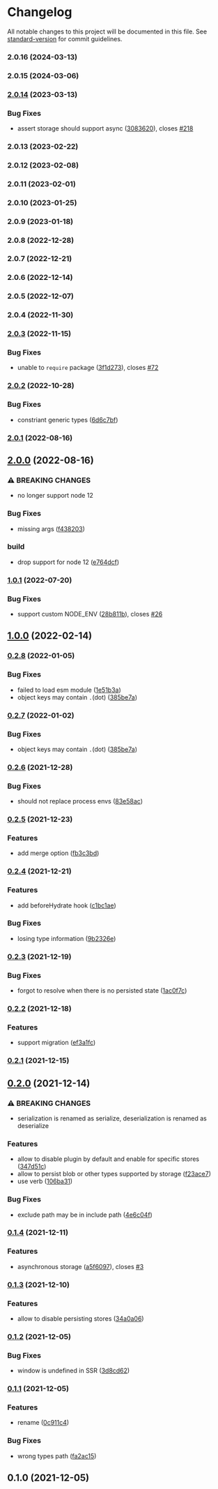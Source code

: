 # Changelog

All notable changes to this project will be documented in this file. See [standard-version](https://github.com/conventional-changelog/standard-version) for commit guidelines.

### 2.0.16 (2024-03-13)

### 2.0.15 (2024-03-06)

### [2.0.14](https://github.com/iendeavor/pinia-plugin-persistedstate-2/compare/v2.0.3...v2.0.14) (2023-03-13)


### Bug Fixes

* assert storage should support async ([3083620](https://github.com/iendeavor/pinia-plugin-persistedstate-2/commit/3083620f4f49b4c512d22eea322ad59831257061)), closes [#218](https://github.com/iendeavor/pinia-plugin-persistedstate-2/issues/218)

### 2.0.13 (2023-02-22)

### 2.0.12 (2023-02-08)

### 2.0.11 (2023-02-01)

### 2.0.10 (2023-01-25)

### 2.0.9 (2023-01-18)

### 2.0.8 (2022-12-28)

### 2.0.7 (2022-12-21)

### 2.0.6 (2022-12-14)

### 2.0.5 (2022-12-07)

### 2.0.4 (2022-11-30)

### [2.0.3](https://github.com/iendeavor/pinia-plugin-persistedstate-2/compare/v2.0.2...v2.0.3) (2022-11-15)


### Bug Fixes

* unable to `require` package ([3f1d273](https://github.com/iendeavor/pinia-plugin-persistedstate-2/commit/3f1d2738338a651b53e5cc14ee0f35e01a7912bd)), closes [#72](https://github.com/iendeavor/pinia-plugin-persistedstate-2/issues/72)

### [2.0.2](https://github.com/iendeavor/pinia-plugin-persistedstate-2/compare/v2.0.1...v2.0.2) (2022-10-28)


### Bug Fixes

* constriant generic types ([6d6c7bf](https://github.com/iendeavor/pinia-plugin-persistedstate-2/commit/6d6c7bf5ea624c64c37938589890ed14e6c781ac))

### [2.0.1](https://github.com/iendeavor/pinia-plugin-persistedstate-2/compare/v2.0.0...v2.0.1) (2022-08-16)

## [2.0.0](https://github.com/iendeavor/pinia-plugin-persistedstate-2/compare/v1.0.1...v2.0.0) (2022-08-16)


### ⚠ BREAKING CHANGES

* no longer support node 12

### Bug Fixes

* missing args ([f438203](https://github.com/iendeavor/pinia-plugin-persistedstate-2/commit/f438203251539936bc1fa6243b37adc917e0735d))


### build

* drop support for node 12 ([e764dcf](https://github.com/iendeavor/pinia-plugin-persistedstate-2/commit/e764dcf9aa514b4968af24d1a8efda1bb7626fa5))

### [1.0.1](https://github.com/iendeavor/pinia-plugin-persistedstate-2/compare/v1.0.0...v1.0.1) (2022-07-20)


### Bug Fixes

* support custom NODE_ENV ([28b811b](https://github.com/iendeavor/pinia-plugin-persistedstate-2/commit/28b811b75c51d071db8b4450b3c3557fc0c028f3)), closes [#26](https://github.com/iendeavor/pinia-plugin-persistedstate-2/issues/26)

## [1.0.0](https://github.com/iendeavor/pinia-plugin-persistedstate-2/compare/v0.2.8...v1.0.0) (2022-02-14)

### [0.2.8](https://github.com/iendeavor/pinia-plugin-persistedstate-2/compare/v0.2.6...v0.2.8) (2022-01-05)


### Bug Fixes

* failed to load esm module ([1e51b3a](https://github.com/iendeavor/pinia-plugin-persistedstate-2/commit/1e51b3a7f0c4e1a643a16f691e2a9c2740baa00b))
* object keys may contain `.`(dot) ([385be7a](https://github.com/iendeavor/pinia-plugin-persistedstate-2/commit/385be7a24596130fee960ad58bb1b71e57772cfd))

### [0.2.7](https://github.com/iendeavor/pinia-plugin-persistedstate-2/compare/v0.2.6...v0.2.7) (2022-01-02)


### Bug Fixes

* object keys may contain `.`(dot) ([385be7a](https://github.com/iendeavor/pinia-plugin-persistedstate-2/commit/385be7a24596130fee960ad58bb1b71e57772cfd))

### [0.2.6](https://github.com/iendeavor/pinia-plugin-persistedstate-2/compare/v0.2.5...v0.2.6) (2021-12-28)


### Bug Fixes

* should not replace process envs ([83e58ac](https://github.com/iendeavor/pinia-plugin-persistedstate-2/commit/83e58ace8159486ed3f46c4318e0bb1f557aca31))

### [0.2.5](https://github.com/iendeavor/pinia-plugin-persistedstate-2/compare/v0.2.4...v0.2.5) (2021-12-23)


### Features

* add merge option ([fb3c3bd](https://github.com/iendeavor/pinia-plugin-persistedstate-2/commit/fb3c3bde3da868e82e52f726cebb3121f39cc723))

### [0.2.4](https://github.com/iendeavor/pinia-plugin-persistedstate-2/compare/v0.2.3...v0.2.4) (2021-12-21)


### Features

* add beforeHydrate hook ([c1bc1ae](https://github.com/iendeavor/pinia-plugin-persistedstate-2/commit/c1bc1ae3118d6c5040a608bb35853807e3fbd7ad))


### Bug Fixes

* losing type information ([9b2326e](https://github.com/iendeavor/pinia-plugin-persistedstate-2/commit/9b2326ec25ef6a5c774baedb42d44b7d7d651bbb))

### [0.2.3](https://github.com/iendeavor/pinia-plugin-persistedstate-2/compare/v0.2.2...v0.2.3) (2021-12-19)


### Bug Fixes

* forgot to resolve when there is no persisted state ([1ac0f7c](https://github.com/iendeavor/pinia-plugin-persistedstate-2/commit/1ac0f7c55cc25fea6c03b07dcbb68f778c95f0bc))

### [0.2.2](https://github.com/iendeavor/pinia-plugin-persistedstate-2/compare/v0.2.1...v0.2.2) (2021-12-18)


### Features

* support migration ([ef3a1fc](https://github.com/iendeavor/pinia-plugin-persistedstate-2/commit/ef3a1fc77f9ca42a1a983c309f9bf95e02f96506))

### [0.2.1](https://github.com/iendeavor/pinia-plugin-persistedstate-2/compare/v0.2.0...v0.2.1) (2021-12-15)

## [0.2.0](https://github.com/iendeavor/pinia-plugin-persistedstate-2/compare/v0.1.4...v0.2.0) (2021-12-14)


### ⚠ BREAKING CHANGES

* serialization is renamed as serialize, deserialization is renamed as deserialize

### Features

* allow to disable plugin by default and enable for specific stores ([347d51c](https://github.com/iendeavor/pinia-plugin-persistedstate-2/commit/347d51c6c37d50ad2afd9a0e0f9c24dbcf58ef32))
* allow to persist blob or other types supported by storage ([f23ace7](https://github.com/iendeavor/pinia-plugin-persistedstate-2/commit/f23ace787f48d90e83f8c845aebe0e4022c25ce8))
* use verb ([106ba31](https://github.com/iendeavor/pinia-plugin-persistedstate-2/commit/106ba31e01ece9a80484d6f50d6049eedf18436c))


### Bug Fixes

* exclude path may be in include path ([4e6c04f](https://github.com/iendeavor/pinia-plugin-persistedstate-2/commit/4e6c04f713a5ce08c11d6da5c2560f706d5a716b))

### [0.1.4](https://github.com/iendeavor/pinia-plugin-persistedstate-2/compare/v0.1.3...v0.1.4) (2021-12-11)


### Features

* asynchronous storage ([a5f6097](https://github.com/iendeavor/pinia-plugin-persistedstate-2/commit/a5f6097bb067a4f74ecded52265bbe38f5a74a4d)), closes [#3](https://github.com/iendeavor/pinia-plugin-persistedstate-2/issues/3)

### [0.1.3](https://github.com/iendeavor/pinia-plugin-persistedstate-2/compare/v0.1.2...v0.1.3) (2021-12-10)


### Features

* allow to disable persisting stores ([34a0a06](https://github.com/iendeavor/pinia-plugin-persistedstate-2/commit/34a0a06dfc41c3eeced675ba8f495d07d422c824))

### [0.1.2](https://github.com/iendeavor/pinia-plugin-persistedstate-2/compare/v0.1.1...v0.1.2) (2021-12-05)


### Bug Fixes

* window is undefined in SSR ([3d8cd62](https://github.com/iendeavor/pinia-plugin-persistedstate-2/commit/3d8cd6293bc504ae3aa853a91a57767c26f289dc))

### [0.1.1](https://github.com/iendeavor/pinia-plugin-persistedstate-2/compare/v0.1.0...v0.1.1) (2021-12-05)


### Features

* rename ([0c911c4](https://github.com/iendeavor/pinia-plugin-persistedstate-2/commit/0c911c40a5faa64a0a9110c9dda73f413b8b6b69))


### Bug Fixes

* wrong types path ([fa2ac15](https://github.com/iendeavor/pinia-plugin-persistedstate-2/commit/fa2ac1555195c1fe430f1182ed8ca94e87bd64ae))

## 0.1.0 (2021-12-05)
